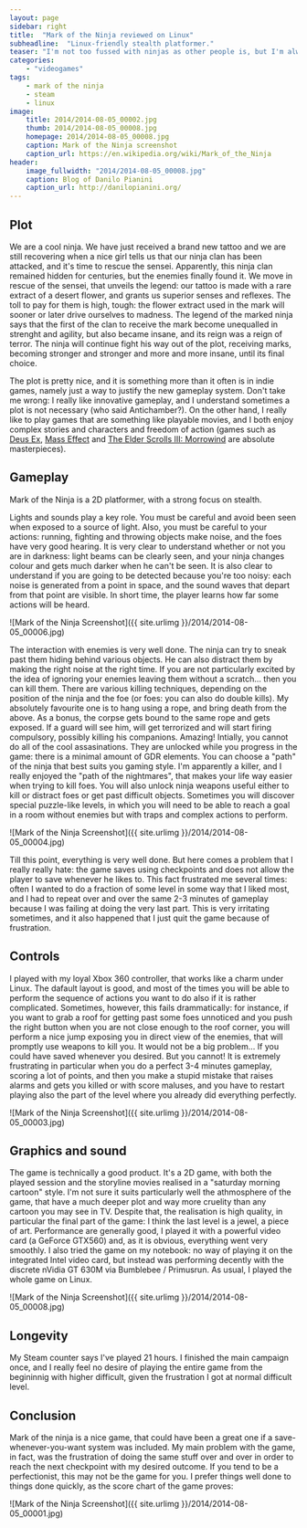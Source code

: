 ```yaml
---
layout: page
sidebar: right
title:  "Mark of the Ninja reviewed on Linux"
subheadline:  "Linux-friendly stealth platformer."
teaser: "I'm not too fussed with ninjas as other people is, but I'm always happy to try games that are said to be innovative, especially if they run on Linux."
categories:
    - "videogames"
tags:
    - mark of the ninja
    - steam
    - linux
image:
    title: 2014/2014-08-05_00002.jpg
    thumb: 2014/2014-08-05_00008.jpg
    homepage: 2014/2014-08-05_00008.jpg
    caption: Mark of the Ninja screenshot
    caption_url: https://en.wikipedia.org/wiki/Mark_of_the_Ninja
header:
    image_fullwidth: "2014/2014-08-05_00008.jpg"
    caption: Blog of Danilo Pianini
    caption_url: http://danilopianini.org/
---
```


## Plot

We are a cool ninja. We have just received a brand new tattoo and we are still recovering when a nice girl tells us that our ninja clan has been attacked, and it's time to rescue the sensei. Apparently, this ninja clan remained hidden for centuries, but the enemies finally found it. We move in rescue of the sensei, that unveils the legend: our tattoo is made with a rare extract of a desert flower, and grants us superior senses and reflexes. The toll to pay for them is high, tough: the flower extract used in the mark will sooner or later drive ourselves to madness. The legend of the marked ninja says that the first of the clan to receive the mark become unequalled in strenght and agility, but also became insane, and its reign was a reign of terror. The ninja will continue fight his way out of the plot, receiving marks, becoming stronger and stronger and more and more insane, until its final choice.

The plot is pretty nice, and it is something more than it often is in indie games, namely just a way to justify the new gameplay system. Don't take me wrong: I really like innovative gameplay, and I understand sometimes a plot is not necessary (who said Antichamber?). On the other hand, I really like to play games that are something like playable movies, and I both enjoy complex stories and characters and freedom of action (games such as [Deus Ex](http://en.wikipedia.org/wiki/Deus_ex), [Mass Effect](http://en.wikipedia.org/wiki/Mass_Effect) and [The Elder Scrolls III: Morrowind](http://en.wikipedia.org/wiki/Morrowind) are absolute masterpieces).

## Gameplay

Mark of the Ninja is a 2D platformer, with a strong focus on stealth.

Lights and sounds play a key role. You must be careful and avoid been seen when exposed to a source of light. Also, you must be careful to your actions: running, fighting and throwing objects make noise, and the foes have very good hearing. It is very clear to understand whether or not you are in darkness: light beams can be clearly seen, and your ninja changes colour and gets much darker when he can't be seen. It is also clear to understand if you are going to be detected because you're too noisy: each noise is generated from a point in space, and the sound waves that depart from that point are visible. In short time, the player learns how far some actions will be heard.

![Mark of the Ninja Screenshot]({{ site.urlimg }}/2014/2014-08-05_00006.jpg)

The interaction with enemies is very well done. The ninja can try to sneak past them hiding behind various objects. He can also distract them by making the right noise at the right time. If you are not particularly excited by the idea of ignoring your enemies leaving them without a scratch... then you can kill them. There are various killing techniques, depending on the position of the ninja and the foe (or foes: you can also do double kills). My absolutely favourite one is to hang using a rope, and bring death from the above. As a bonus, the corpse gets bound to the same rope and gets exposed. If a guard will see him, will get terrorized and will start firing compulsory, possibly killing his companions. Amazing! Intially, you cannot do all of the cool assasinations. They are unlocked while you progress in the game: there is a minimal amount of GDR elements. You can choose a "path" of the ninja that best suits you gaming style. I'm apparently a killer, and I really enjoyed the "path of the nightmares", that makes your life way easier when trying to kill foes. You will also unlock ninja weapons useful either to kill or distract foes or get past difficult objects. Sometimes you will discover special puzzle-like levels, in which you will need to be able to reach a goal in a room without enemies but with traps and complex actions to perform.

![Mark of the Ninja Screenshot]({{ site.urlimg }}/2014/2014-08-05_00004.jpg)

Till this point, everything is very well done. But here comes a problem that I really really hate: the game saves using checkpoints and does not allow the player to save whenever he likes to. This fact frustrated me several times: often I wanted to do a fraction of some level in some way that I liked most, and I had to repeat over and over the same 2-3 minutes of gameplay because I was failing at doing the very last part. This is very irritating sometimes, and it also happened that I just quit the game because of frustration.

## Controls

I played with my loyal Xbox 360 controller, that works like a charm under Linux. The dafault layout is good, and most of the times you will be able to perform the sequence of actions you want to do also if it is rather complicated. Sometimes, however, this fails drammatically: for instance, if you want to grab a roof for getting past some foes unnoticed and you push the right button when you are not close enough to the roof corner, you will perform a nice jump exposing you in direct view of the enemies, that will promptly use weapons to kill you. It would not be a big problem... If you could have saved whenever you desired. But you cannot! It is extremely frustrating in particular when you do a perfect 3-4 minutes gameplay, scoring a lot of points, and then you make a stupid mistake that raises alarms and gets you killed or with score maluses, and you have to restart playing also the part of the level where you already did everything perfectly.

![Mark of the Ninja Screenshot]({{ site.urlimg }}/2014/2014-08-05_00003.jpg)

## Graphics and sound

The game is technically a good product. It's a 2D game, with both the played session and the storyline movies realised in a "saturday morning cartoon" style. I'm not sure it suits particularly well the athmosphere of the game, that have a much deeper plot and way more cruelity than any cartoon you may see in TV. Despite that, the realisation is high quality, in particular the final part of the game: I think the last level is a jewel, a piece of art. Performance are generally good, I played it with a powerful video card (a GeForce GTX560) and, as it is obvious, everything went very smoothly. I also tried the game on my notebook: no way of playing it on the integrated Intel video card, but instead was performing decently with the discrete nVidia GT 630M via Bumblebee / Primusrun. As usual, I played the whole game on Linux.

![Mark of the Ninja Screenshot]({{ site.urlimg }}/2014/2014-08-05_00008.jpg)

## Longevity

My Steam counter says I've played 21 hours. I finished the main campaign once, and I really feel no desire of playing the entire game from the begininnig with higher difficult, given the frustration I got at normal difficult level.

## Conclusion

Mark of the ninja is a nice game, that could have been a great one if a save-whenever-you-want system was included. My main problem with the game, in fact, was the frustration of doing the same stuff over and over in order to reach the next checkpoint with my desired outcome. If you tend to be a perfectionist, this may not be the game for you. I prefer things well done to things done quickly, as the score chart of the game proves:

![Mark of the Ninja Screenshot]({{ site.urlimg }}/2014/2014-08-05_00001.jpg)
